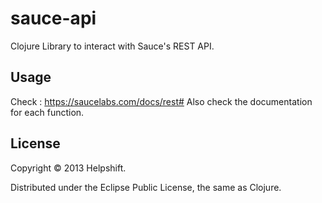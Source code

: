 # sauce-api

Clojure Library to interact with Sauce's REST API.

## Usage

Check : https://saucelabs.com/docs/rest#
Also check the documentation for each function.

## License

Copyright © 2013 Helpshift.

Distributed under the Eclipse Public License, the same as Clojure.
